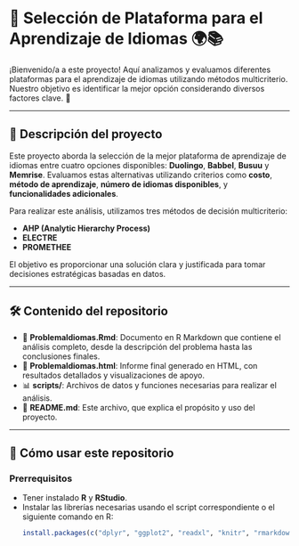 # 📝 Selección de Plataforma para el Aprendizaje de Idiomas 🌍📚

¡Bienvenido/a a este proyecto! Aquí analizamos y evaluamos diferentes plataformas para el aprendizaje de idiomas utilizando métodos multicriterio. Nuestro objetivo es identificar la mejor opción considerando diversos factores clave. 🌟

---

## 📖 Descripción del proyecto

Este proyecto aborda la selección de la mejor plataforma de aprendizaje de idiomas entre cuatro opciones disponibles: **Duolingo**, **Babbel**, **Busuu** y **Memrise**. Evaluamos estas alternativas utilizando criterios como **costo**, **método de aprendizaje**, **número de idiomas disponibles**, y **funcionalidades adicionales**.

Para realizar este análisis, utilizamos tres métodos de decisión multicriterio:
- **AHP (Analytic Hierarchy Process)**
- **ELECTRE**
- **PROMETHEE**

El objetivo es proporcionar una solución clara y justificada para tomar decisiones estratégicas basadas en datos.

---

## 🛠️ Contenido del repositorio

- 📄 **ProblemaIdiomas.Rmd**: Documento en R Markdown que contiene el análisis completo, desde la descripción del problema hasta las conclusiones finales.
- 📑 **ProblemaIdiomas.html**: Informe final generado en HTML, con resultados detallados y visualizaciones de apoyo.
- 📊 **scripts/**: Archivos de datos y funciones necesarias para realizar el análisis.
- 📜 **README.md**: Este archivo, que explica el propósito y uso del proyecto.

---

## 🚀 Cómo usar este repositorio

### Prerrequisitos
- Tener instalado **R** y **RStudio**.
- Instalar las librerías necesarias usando el script correspondiente o el siguiente comando en R:
  ```R
  install.packages(c("dplyr", "ggplot2", "readxl", "knitr", "rmarkdown"))
